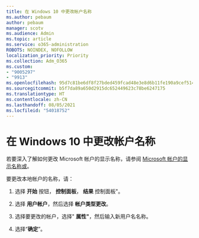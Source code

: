 ```yaml
---
title: 在 Windows 10 中更改帐户名称
ms.author: pebaum
author: pebaum
manager: scotv
ms.audience: Admin
ms.topic: article
ms.service: o365-administration
ROBOTS: NOINDEX, NOFOLLOW
localization_priority: Priority
ms.collection: Adm_O365
ms.custom:
- "9005297"
- "9913"
ms.openlocfilehash: 95d7c81be6df8f27bded459fcad48e3e8d6b11fe190a9cef514fee1ba8e93cb4
ms.sourcegitcommit: b5f7da89a650d2915dc652449623c78be6247175
ms.translationtype: HT
ms.contentlocale: zh-CN
ms.lasthandoff: 08/05/2021
ms.locfileid: "54018752"
---
```

# <a name="change-account-name-in-windows-10"></a>在 Windows 10 中更改帐户名称

若要深入了解如何更改 Microsoft 帐户的显示名称，请参阅 [Microsoft 帐户的显示名称或](https://support.microsoft.com/account-billing/how-to-change-your-microsoft-account-display-name-917b1d70-5915-d04e-243a-a618f96ef1d5)。

要更改本地帐户的名称，请：

1. 选择 **开始** 按钮， **控制面板**， **结果** 控制面板"。

1. 选择 **用户帐户**，然后选择 **帐户类型更改**。

1. 选择要更改的帐户，选择" **属性"**，然后输入新用户名名称。

1. 选择“**确定**”。
